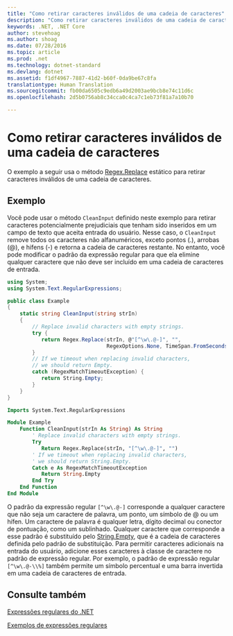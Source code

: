 ```yaml
---
title: "Como retirar caracteres inválidos de uma cadeia de caracteres"
description: "Como retirar caracteres inválidos de uma cadeia de caracteres"
keywords: .NET, .NET Core
author: stevehoag
ms.author: shoag
ms.date: 07/28/2016
ms.topic: article
ms.prod: .net
ms.technology: dotnet-standard
ms.devlang: dotnet
ms.assetid: f1df4967-7887-41d2-b60f-0da9be67c8fa
translationtype: Human Translation
ms.sourcegitcommit: fb00da6505c9edb6a49d2003ae9bcb8e74c11d6c
ms.openlocfilehash: 2d5b0756ab8c34cca0c4ca7c1eb73f81a7a10b70

---
```


# <a name="how-to-strip-invalid-characters-from-a-string"></a>Como retirar caracteres inválidos de uma cadeia de caracteres

O exemplo a seguir usa o método [Regex.Replace](xref:System.Text.RegularExpressions.Regex.Replace(System.String,System.String,System.String,System.Text.RegularExpressions.RegexOptions,System.TimeSpan)) estático para retirar caracteres inválidos de uma cadeia de caracteres. 

## <a name="example"></a>Exemplo

Você pode usar o método `CleanInput` definido neste exemplo para retirar caracteres potencialmente prejudiciais que tenham sido inseridos em um campo de texto que aceita entrada do usuário. Nesse caso, o `CleanInput` remove todos os caracteres não alfanuméricos, exceto pontos (.), arrobas (@), e hifens (-) e retorna a cadeia de caracteres restante. No entanto, você pode modificar o padrão da expressão regular para que ela elimine qualquer caractere que não deve ser incluído em uma cadeia de caracteres de entrada.

```csharp
using System;
using System.Text.RegularExpressions;

public class Example
{
    static string CleanInput(string strIn)
    {
        // Replace invalid characters with empty strings.
        try {
           return Regex.Replace(strIn, @"[^\w\.@-]", "", 
                                RegexOptions.None, TimeSpan.FromSeconds(1.5)); 
        }
        // If we timeout when replacing invalid characters, 
        // we should return Empty.
        catch (RegexMatchTimeoutException) {
           return String.Empty;   
        }
    }
}
```

```vb
Imports System.Text.RegularExpressions

Module Example
    Function CleanInput(strIn As String) As String
        ' Replace invalid characters with empty strings.
        Try
           Return Regex.Replace(strIn, "[^\w\.@-]", "")
        ' If we timeout when replacing invalid characters, 
        ' we should return String.Empty.
        Catch e As RegexMatchTimeoutException
           Return String.Empty         
        End Try
    End Function
End Module
```

O padrão da expressão regular `[^\w\.@-]` corresponde a qualquer caractere que não seja um caractere de palavra, um ponto, um símbolo de @ ou um hífen. Um caractere de palavra é qualquer letra, dígito decimal ou conector de pontuação, como um sublinhado. Qualquer caractere que corresponde a esse padrão é substituído pelo [String.Empty](xref:System.String.Empty), que é a cadeia de caracteres definida pelo padrão de substituição. Para permitir caracteres adicionais na entrada do usuário, adicione esses caracteres à classe de caractere no padrão de expressão regular. Por exemplo, o padrão de expressão regular `[^\w\.@-\\%]` também permite um símbolo percentual e uma barra invertida em uma cadeia de caracteres de entrada.

## <a name="see-also"></a>Consulte também

[Expressões regulares do .NET](regular-expressions.md)

[Exemplos de expressões regulares](regex-examples.md)



<!--HONumber=Nov16_HO5-->


